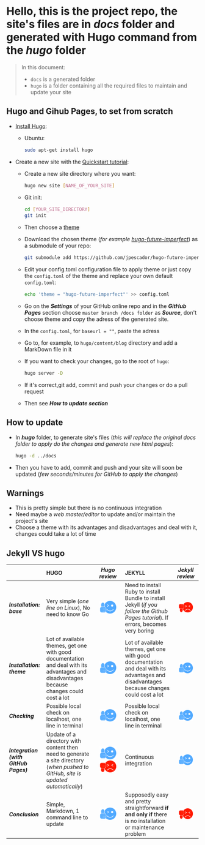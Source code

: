 # Hello, this is the project repo, the site's files are in ***docs*** folder and generated with Hugo command from the ***hugo*** folder

> In this document:
> * ```docs``` is a generated folder
> * ```hugo``` is a folder containing all the required files to maintain and update your site

## Hugo and Gihub Pages, to set from scratch

  * [Install Hugo](https://gohugo.io/getting-started/installing):
    * Ubuntu:

      ```bash
      sudo apt-get install hugo
      ```
  * Create a new site with the [Quickstart tutorial](https://gohugo.io/getting-started/quick-start/):
    * Create a new site directory where you want:

      ```bash
      hugo new site [NAME_OF_YOUR_SITE]
      ```

    * Git init:

      ```bash
      cd [YOUR_SITE_DIRECTORY]
      git init
      ```

    * Then choose a [theme](https://themes.gohugo.io)
    * Download the chosen theme (*for example [hugo-future-imperfect](https://github.com/jpescador/hugo-future-imperfect)*) as a submodule of your repo:

      ```bash
      git submodule add https://github.com/jpescador/hugo-future-imperfect themes/hugo-resume
      ```

    * Edit your config.toml configuration file to apply theme or just copy the ```config.toml``` of the theme and replace your own default ```config.toml```:

      ```bash
      echo 'theme = "hugo-future-imperfect"' >> config.toml
      ```
    * Go on the ***Settings*** of your GitHub online repo and in the ***GitHub Pages*** section choose ```master branch /docs folder``` as ***Source***, don't choose theme and copy the adress of the generated site.
    * In the ```config.toml```, for ```baseurl = ""```, paste the adress
    * Go to, for example, to ```hugo/content/blog``` directory and add a MarkDown file in it
    * If you want to check your changes, go to the root of ```hugo```:

      ```bash
      hugo server -D
      ```

    * If it's correct,git add, commit and push your changes or do a pull request
    * Then see ***How to update section***

## How to update

* In ***hugo*** folder, to generate site's files (*this will replace the original docs folder to apply do the changes and generate new html pages*):

  ```bash
  hugo -d ../docs
  ```

* Then you have to add, commit and push and your site will soon be updated (*few seconds/minutes for GitHub to apply the changes*)

## Warnings

* This is pretty simple but there is no continuous integration
* Need maybe a *web master/editor* to update and/or maintain the project's site
* Choose a theme with its advantages and disadvantages and deal with it, changes could take a lot of time

## Jekyll VS hugo

|                   | **HUGO** | *Hugo review* | **JEKYLL** | *Jekyll review* |
|:------------------|:---------|:-------------:|:-----------|:---------------:|
| ***Installation: base*** | Very simple (*one line on Linux*), No need to know Go | <img src="good.png" width="70%"> | Need to install Ruby to install Bundle to install Jekyll (*if you follow the Github Pages tutorial*). If errors, becomes very boring | <img src="bad.png" width="70%"> |
| ***Installation: theme*** | Lot of available themes, get one with good documentation and deal with its advantages and disadvantages because changes could cost a lot | <img src="good.png" width="70%"> | Lot of available themes, get one with good documentation and deal with its advantages and disadvantages because changes could cost a lot | <img src="good.png" width="70%"> |
| ***Checking***    | Possible local check on localhost, one line in terminal | <img src="good.png" width="70%"> | Possible local check on localhost, one line in terminal | <img src="good.png" width="70%"> |
| ***Integration (with GitHub Pages)*** | Update of a directory with content then need to generate a site directory (*when pushed to GitHub, site is updated automatically*) | <img src="good.png" width="70%"> <img src="bad.png" width="70%"> | Continuous integration | <img src="good.png" width="70%"> |
| ***Conclusion*** | Simple, Markdown, 1 command line to update | <img src="good.png" width="70%"> | Supposedly easy and pretty straightforward **if and only if** there is no installation or maintenance problem | <img src="bad.png" width="70%"> |
